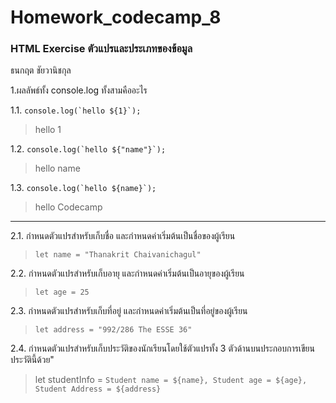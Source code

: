# Homework_codecamp_8
### HTML Exercise ตัวแปรและประเภทของข้อมูล
ธนกฤต ชัยวานิชกุล

1.ผลลัพธ์ทั้ง console.log ทั้งสามคืออะไร

1.1. ``console.log(`hello ${1}`);``
> hello 1

1.2. ``console.log(`hello ${"name"}`);``
> hello name

1.3. ``console.log(`hello ${name}`);``
> hello Codecamp


---

2.1. กำหนดตัวแปรสำหรับเก็บชื่อ และกำหนดค่าเริ่มต้นเป็นชื่อของผู้เรียน
> `let name = "Thanakrit Chaivanichagul"`

2.2. กำหนดตัวแปรสำหรับเก็บอายุ และกำหนดค่าเริ่มต้นเป็นอายุของผู้เรียน
> `let age = 25`

2.3. กำหนดตัวแปรสำหรับเก็บที่อยู่ และกำหนดค่าเริ่มต้นเป็นที่อยู่ของผู้เรียน
> `let address = "992/286 The ESSE 36"`

2.4. กำหนดตัวแปรสำหรับเก็บประวัติของนักเรียนโดยใช้ตัวแปรทั้ง 3 ตัวด้านบนประกอบการเขียนประวัตินี้ด้วย"
 >let studentInfo = ```Student name = ${name}, Student age = ${age}, Student Address = ${address}```
